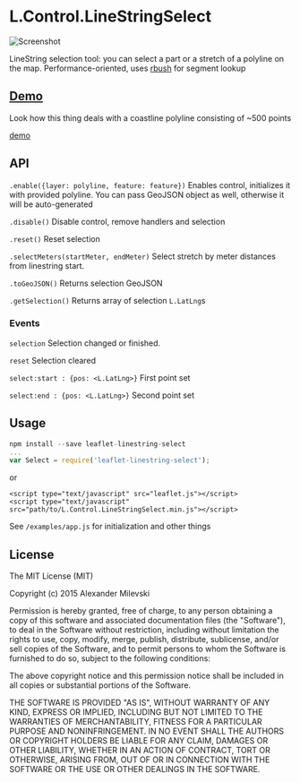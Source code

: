 # L.Control.LineStringSelect

![Screenshot](http://s16.postimg.org/c1f3efm1h/lss.jpg)

LineString selection tool: you can select a part or a stretch of a polyline on the map. Performance-oriented, uses [rbush](https://github.com/mourner/rbush/) for segment lookup

## [Demo](https://w8r.github.io/L.Control.LineStringSelect)

Look how this thing deals with a coastline polyline consisting of ~500 points

[demo](https://w8r.github.io/L.Control.LineStringSelect)

## API

`.enable({layer: polyline, feature: feature})`
Enables control, initializes it with provided polyline. You can pass GeoJSON object as well, otherwise it will be auto-generated

`.disable()`
Disable control, remove handlers and selection

`.reset()`
Reset selection

`.selectMeters(startMeter, endMeter)`
Select stretch by meter distances from linestring start.

`.toGeoJSON()`
Returns selection GeoJSON

`.getSelection()`
Returns array of selection `L.LatLng`s

### Events

`selection`
Selection changed or finished.

`reset`
Selection cleared

`select:start : {pos: <L.LatLng>}`
First point set

`select:end : {pos: <L.LatLng>}`
Second point set

## Usage

```javascript
npm install --save leaflet-linestring-select
...
var Select = require('leaflet-linestring-select');
```

or

```
<script type="text/javascript" src="leaflet.js"></script>
<script type="text/javascript" src="path/to/L.Control.LineStringSelect.min.js"></script>
```

See `/examples/app.js` for initialization and other things


## License

The MIT License (MIT)

Copyright (c) 2015 Alexander Milevski

Permission is hereby granted, free of charge, to any person obtaining a copy of
this software and associated documentation files (the "Software"), to deal in
the Software without restriction, including without limitation the rights to
use, copy, modify, merge, publish, distribute, sublicense, and/or sell copies of
the Software, and to permit persons to whom the Software is furnished to do so,
subject to the following conditions:

The above copyright notice and this permission notice shall be included in all
copies or substantial portions of the Software.

THE SOFTWARE IS PROVIDED "AS IS", WITHOUT WARRANTY OF ANY KIND, EXPRESS OR
IMPLIED, INCLUDING BUT NOT LIMITED TO THE WARRANTIES OF MERCHANTABILITY, FITNESS
FOR A PARTICULAR PURPOSE AND NONINFRINGEMENT. IN NO EVENT SHALL THE AUTHORS OR
COPYRIGHT HOLDERS BE LIABLE FOR ANY CLAIM, DAMAGES OR OTHER LIABILITY, WHETHER
IN AN ACTION OF CONTRACT, TORT OR OTHERWISE, ARISING FROM, OUT OF OR IN
CONNECTION WITH THE SOFTWARE OR THE USE OR OTHER DEALINGS IN THE SOFTWARE.
